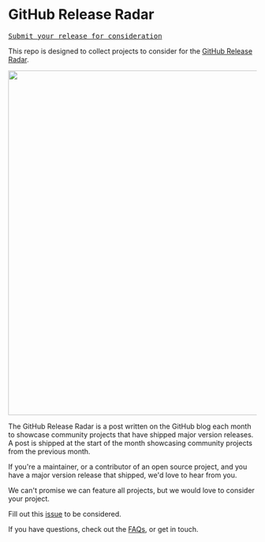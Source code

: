 # GitHub Release Radar

[<kbd>Submit your release for consideration</kbd>](https://github.com/mishmanners/github-release-radar/issues/new?assignees=MishManners&labels=&template=release-radar-request.yml&title=%5BRelease+Radar+Request%5D+%3Ctitle%3E)

This repo is designed to collect projects to consider for the [GitHub Release Radar](https://github.blog/?s=release+radar).

<img width="700" src="https://user-images.githubusercontent.com/36594527/141879290-ffbc7a47-6843-4122-990b-684c4b885dbf.png"></a>

The GitHub Release Radar is a post written on the GitHub blog each month to showcase community projects that have shipped major version releases. A post is shipped at the start of the month showcasing community projects from the previous month.

If you're a maintainer, or a contributor of an open source project, and you have a major version release that shipped, we'd love to hear from you.

We can't promise we can feature all projects, but we would love to consider your project.

Fill out this [issue](https://github.com/mishmanners/github-release-radar/issues/new?assignees=MishManners&labels=&template=release-radar-request.yml&title=%5BRelease+Radar+Request%5D+%3Ctitle%3E) to be considered.

If you have questions, check out the [FAQs](https://github.com/mishmanners/github-release-radar/blob/main/faq.md), or get in touch.
